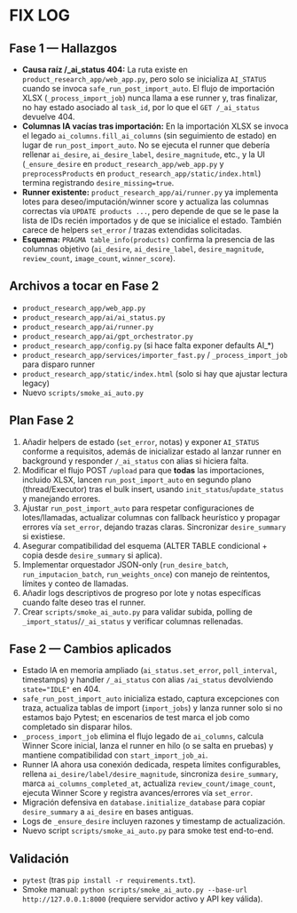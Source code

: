 # FIX LOG

## Fase 1 — Hallazgos
- **Causa raíz /_ai_status 404:** La ruta existe en `product_research_app/web_app.py`, pero solo se inicializa `AI_STATUS` cuando se invoca `safe_run_post_import_auto`. El flujo de importación XLSX (`_process_import_job`) nunca llama a ese runner y, tras finalizar, no hay estado asociado al `task_id`, por lo que el `GET /_ai_status` devuelve 404.
- **Columnas IA vacías tras importación:** En la importación XLSX se invoca el legado `ai_columns.fill_ai_columns` (sin seguimiento de estado) en lugar de `run_post_import_auto`. No se ejecuta el runner que debería rellenar `ai_desire`, `ai_desire_label`, `desire_magnitude`, etc., y la UI (`_ensure_desire` en `product_research_app/web_app.py` y `preprocessProducts` en `product_research_app/static/index.html`) termina registrando `desire_missing=true`.
- **Runner existente:** `product_research_app/ai/runner.py` ya implementa lotes para deseo/imputación/winner score y actualiza las columnas correctas vía `UPDATE products ...`, pero depende de que se le pase la lista de IDs recién importados y de que se inicialice el estado. También carece de helpers `set_error` / trazas extendidas solicitadas.
- **Esquema:** `PRAGMA table_info(products)` confirma la presencia de las columnas objetivo (`ai_desire`, `ai_desire_label`, `desire_magnitude`, `review_count`, `image_count`, `winner_score`).

## Archivos a tocar en Fase 2
- `product_research_app/web_app.py`
- `product_research_app/ai/ai_status.py`
- `product_research_app/ai/runner.py`
- `product_research_app/ai/gpt_orchestrator.py`
- `product_research_app/config.py` (si hace falta exponer defaults AI_*)
- `product_research_app/services/importer_fast.py` / `_process_import_job` para disparo runner
- `product_research_app/static/index.html` (solo si hay que ajustar lectura legacy)
- Nuevo `scripts/smoke_ai_auto.py`

## Plan Fase 2
1. Añadir helpers de estado (`set_error`, notas) y exponer `AI_STATUS` conforme a requisitos, además de inicializar estado al lanzar runner en background y responder `/_ai_status` con alias si hiciera falta.
2. Modificar el flujo POST `/upload` para que **todas** las importaciones, incluido XLSX, lancen `run_post_import_auto` en segundo plano (thread/Executor) tras el bulk insert, usando `init_status`/`update_status` y manejando errores.
3. Ajustar `run_post_import_auto` para respetar configuraciones de lotes/llamadas, actualizar columnas con fallback heurístico y propagar errores vía `set_error`, dejando trazas claras. Sincronizar `desire_summary` si existiese.
4. Asegurar compatibilidad del esquema (ALTER TABLE condicional + copia desde `desire_summary` si aplica).
5. Implementar orquestador JSON-only (`run_desire_batch`, `run_imputacion_batch`, `run_weights_once`) con manejo de reintentos, límites y conteo de llamadas.
6. Añadir logs descriptivos de progreso por lote y notas específicas cuando falte deseo tras el runner.
7. Crear `scripts/smoke_ai_auto.py` para validar subida, polling de `_import_status`/`/_ai_status` y verificar columnas rellenadas.

## Fase 2 — Cambios aplicados
- Estado IA en memoria ampliado (`ai_status.set_error`, `poll_interval`, timestamps) y handler `/_ai_status` con alias `/ai_status` devolviendo `state="IDLE"` en 404.
- `safe_run_post_import_auto` inicializa estado, captura excepciones con traza, actualiza tablas de import (`import_jobs`) y lanza runner solo si no estamos bajo Pytest; en escenarios de test marca el job como completado sin disparar hilos.
- `_process_import_job` elimina el flujo legado de `ai_columns`, calcula Winner Score inicial, lanza el runner en hilo (o se salta en pruebas) y mantiene compatibilidad con `start_import_job_ai`.
- Runner IA ahora usa conexión dedicada, respeta límites configurables, rellena `ai_desire/label/desire_magnitude`, sincroniza `desire_summary`, marca `ai_columns_completed_at`, actualiza `review_count/image_count`, ejecuta Winner Score y registra avances/errores vía `set_error`.
- Migración defensiva en `database.initialize_database` para copiar `desire_summary` a `ai_desire` en bases antiguas.
- Logs de `_ensure_desire` incluyen razones y timestamp de actualización.
- Nuevo script `scripts/smoke_ai_auto.py` para smoke test end-to-end.

## Validación
- `pytest` (tras `pip install -r requirements.txt`).
- Smoke manual: `python scripts/smoke_ai_auto.py --base-url http://127.0.0.1:8000` (requiere servidor activo y API key válida).

